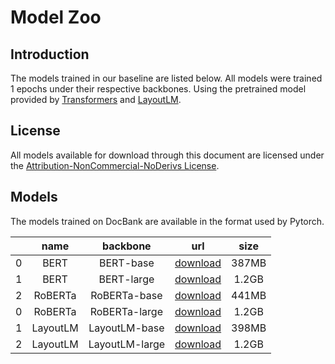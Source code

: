 # Model Zoo

## Introduction

The models trained in our baseline are listed below. All models were trained 1 epochs under their respective backbones. Using the pretrained model provided by [Transformers](https://github.com/huggingface/transformers#model-architectures) and [LayoutLM](https://github.com/microsoft/unilm/tree/master/layoutlm#pre-trained-model).


## License

All models available for download through this document are licensed under the [Attribution-NonCommercial-NoDerivs License](https://creativecommons.org/licenses/by-nc-nd/4.0/).

## Models

The models trained on DocBank are available in the format used by Pytorch. 

|   |   name   |    backbone    |    url   |  size |
|---|:--------:|:--------------:|:--------:|:-----:|
| 0 |   BERT   | BERT-base      | [download](https://conversationhub.blob.core.windows.net/docbank/MODEL_ZOO/bert_base_50w_epoch_1.zip) | 387MB |
| 1 |   BERT   | BERT-large     | [download](https://conversationhub.blob.core.windows.net/docbank/MODEL_ZOO/bert_large_50w_epoch_1.zip) | 1.2GB |
| 2 |  RoBERTa | RoBERTa-base   | [download](https://conversationhub.blob.core.windows.net/docbank/MODEL_ZOO/roberta_base_50w_epoch_1.zip) | 441MB |
| 0 |  RoBERTa | RoBERTa-large  | [download](https://conversationhub.blob.core.windows.net/docbank/MODEL_ZOO/roberta_large_50w_epoch_1.zip) | 1.2GB |
| 1 | LayoutLM | LayoutLM-base  | [download](https://conversationhub.blob.core.windows.net/docbank/MODEL_ZOO/layoutlm_base_50w_epoch_1.zip) | 398MB |
| 2 | LayoutLM | LayoutLM-large | [download](https://conversationhub.blob.core.windows.net/docbank/MODEL_ZOO/layoutlm_large_50w_epoch_1.zip) | 1.2GB |
